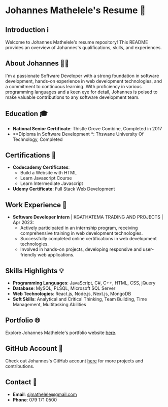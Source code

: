 # Johannes Mathelele's Resume 📄

## Introduction ℹ️

Welcome to Johannes Mathelele's resume repository! This README provides an overview of Johannes's qualifications, skills, and experiences.

## About Johannes 🙋‍♂️

I'm a passionate Software Developer with a strong foundation in software development, hands-on experience in web development technologies, and a commitment to continuous learning. With proficiency in various programming languages and a keen eye for detail, Johannes is poised to make valuable contributions to any software development team.

## Education 🎓

- **National Senior Certificate**: Thistle Grove Combine, Completed in 2017
- **Diploma in Software Development *: Thswane University Of Technology, Completed

## Certifications 📜

- **Codecademy Certificates**: 
  - Build a Website with HTML
  - Learn Javascript Course
  - Learn Intermediate Javascript
- **Udemy Certificate**: Full Stack Web Development

## Work Experience 💼

- **Software Developer Intern** | KGATHATEMA TRADING AND PROJECTS | Apr 2023:
  - Actively participated in an internship program, receiving comprehensive training in web development technologies.
  - Successfully completed online certifications in web development technologies.
  - Involved in hands-on projects, developing responsive and user-friendly web applications.
    

## Skills Highlights 💡

- **Programming Languages**: JavaScript, C#, C++, HTML, CSS, jQuery
- **Database**: MySQL, PLSQL, Microsoft SQL Server
- **Web Technologies**: React.js, Node.js, Next.js, MongoDB
- **Soft Skills**: Analytical and Critical Thinking, Team Building, Time Management, Multitasking Abilities

## Portfolio 🌐

Explore Johannes Mathelele's portfolio website [here](https://portfolio-website-orcin-theta-22.vercel.app/).

## GitHub Account 🚀

Check out Johannes's GitHub account [here](https://github.com/devByScotty) for more projects and contributions.

## Contact 📧

- **Email**: sjmathelele@gmail.com
- **Phone**: 079 171 0500

